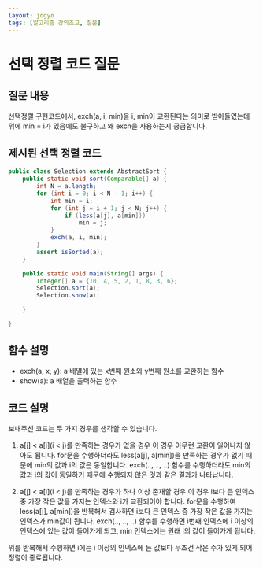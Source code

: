 ```yaml
---
layout: jogyo
tags: [알고리즘 강의조교, 질문]
---
```


# 선택 정렬 코드 질문

## 질문 내용
선택정렬 구현코드에서, exch(a, i, min)을 i, min이 교환된다는 의미로 받아들였는데 위에 min = i가 있음에도 불구하고 왜 exch을 사용하는지 궁금합니다.

## 제시된 선택 정렬 코드

```java
public class Selection extends AbstractSort {
	public static void sort(Comparable[] a) {
		int N = a.length;
		for (int i = 0; i < N - 1; i++) {
			int min = i;
			for (int j = i + 1; j < N; j++) {
				if (less(a[j], a[min]))
					min = j;
			}
			exch(a, i, min);
		}
		assert isSorted(a);
	}

	public static void main(String[] args) {
		Integer[] a = {10, 4, 5, 2, 1, 8, 3, 6};
		Selection.sort(a);
		Selection.show(a);

	}

}
```

## 함수 설명
* exch(a, x, y): a 배열에 있는 x번째 원소와 y번째 원소를 교환하는 함수
* show(a): a 배열을 출력하는 함수

## 코드 설명
보내주신 코드는 두 가지 경우를 생각할 수 있습니다.

1. a[j] < a[i](i < j)를 만족하는 경우가 없을 경우
	이 경우 아무런 교환이 일어나지 않아도 됩니다.
	for문을 수행하더라도 less(a[j], a[min])을 만족하는 경우가 없기 때문에 min의 값과 i의 값은 동일합니다.
	exch(.., .., ..) 함수를 수행하더라도 min의 값과 i의 값이 동일하기 때문에 수행되지 않은 것과 같은 결과가 나타납니다.

2. a[j] < a[i](i < j)를 만족하는 경우가 하나 이상 존재할 경우
	이 경우 i보다 큰 인덱스 중 가장 작은 값을 가지는 인덱스와 i가 교환되어야 합니다.
	for문을 수행하여 less(a[j], a[min])을 반복해서 검사하면 i보다 큰 인덱스 중 가장 작은 값을 가지는 인덱스가 min값이 됩니다.
	exch(.., .., ..) 함수를 수행하면 i번째 인덱스에 i 이상의 인덱스에 있는 값이 들어가게 되고, min 인덱스에는 원래 i의 값이 들어가게 됩니다.

위를 반복해서 수행하면 i에는 i 이상의 인덱스에 든 값보다 무조건 작은 수가 있게 되어 정렬이 종료됩니다.
